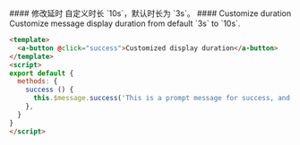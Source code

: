 
<cn>
#### 修改延时
自定义时长 `10s`，默认时长为 `3s`。
</cn>

<us>
#### Customize duration
Customize message display duration from default `3s` to `10s`.
</us>

```html
<template>
  <a-button @click="success">Customized display duration</a-button>
</template>
<script>
export default {
  methods: {
    success () {
      this.$message.success('This is a prompt message for success, and it will disappear in 10 seconds', 10000);
    },
  }
}
</script>
```

